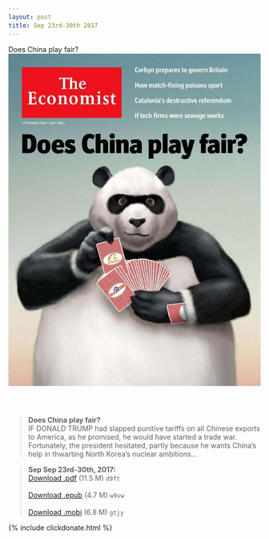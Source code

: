 ```yaml
---
layout: post
title: Sep 23rd-30th 2017
---
```


<div class="message">
	Does China play fair?
</div>

<header class="xmas">
<div class="cover upload">
<img src="/public/img/the-economist/img_2017.09.23.jpg" />
</div>
</header>
<!--more-->

> **Does China play fair?** <br/>
IF DONALD TRUMP had slapped punitive tariffs on all Chinese exports to America, as he promised, he would have started a trade war. Fortunately, the president hesitated, partly because he wants China’s help in thwarting North Korea’s nuclear ambitions... 

> **Sep Sep 23rd-30th, 2017:**<br/>
[Download .pdf](https://pan.baidu.com/s/1miHt23I) (11.5 M) 
`d9ft` <br/><br/>
[Download .epub](https://pan.baidu.com/s/1jIOjjOa) (4.7 M) 
`w9vw` <br/><br/>
[Download .mobi](https://pan.baidu.com/s/1c2jdRRM) (6.8 M) 
`gtjy`

{% include clickdonate.html %}
